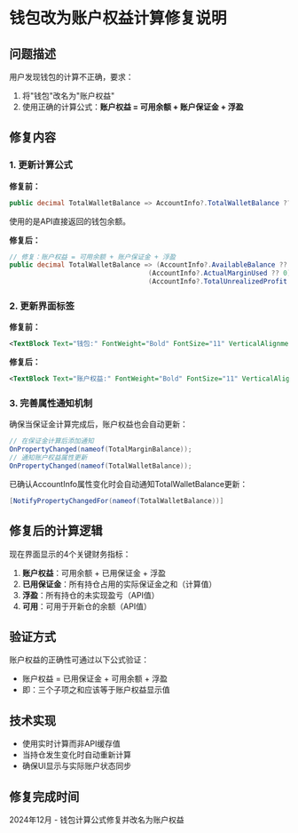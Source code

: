 # 钱包改为账户权益计算修复说明

## 问题描述

用户发现钱包的计算不正确，要求：
1. 将"钱包"改名为"账户权益"
2. 使用正确的计算公式：**账户权益 = 可用余额 + 账户保证金 + 浮盈**

## 修复内容

### 1. 更新计算公式

**修复前：**
```csharp
public decimal TotalWalletBalance => AccountInfo?.TotalWalletBalance ?? 0;
```
使用的是API直接返回的钱包余额。

**修复后：**
```csharp
// 修复：账户权益 = 可用余额 + 账户保证金 + 浮盈
public decimal TotalWalletBalance => (AccountInfo?.AvailableBalance ?? 0) + 
                                   (AccountInfo?.ActualMarginUsed ?? 0) + 
                                   (AccountInfo?.TotalUnrealizedProfit ?? 0);
```

### 2. 更新界面标签

**修复前：**
```xml
<TextBlock Text="钱包:" FontWeight="Bold" FontSize="11" VerticalAlignment="Center"/>
```

**修复后：**
```xml
<TextBlock Text="账户权益:" FontWeight="Bold" FontSize="11" VerticalAlignment="Center"/>
```

### 3. 完善属性通知机制

确保当保证金计算完成后，账户权益也会自动更新：

```csharp
// 在保证金计算后添加通知
OnPropertyChanged(nameof(TotalMarginBalance));
// 通知账户权益属性更新
OnPropertyChanged(nameof(TotalWalletBalance));
```

已确认AccountInfo属性变化时会自动通知TotalWalletBalance更新：
```csharp
[NotifyPropertyChangedFor(nameof(TotalWalletBalance))]
```

## 修复后的计算逻辑

现在界面显示的4个关键财务指标：

1. **账户权益**：可用余额 + 已用保证金 + 浮盈
2. **已用保证金**：所有持仓占用的实际保证金之和（计算值）
3. **浮盈**：所有持仓的未实现盈亏（API值）
4. **可用**：可用于开新仓的余额（API值）

## 验证方式

账户权益的正确性可通过以下公式验证：
- 账户权益 = 已用保证金 + 可用余额 + 浮盈
- 即：三个子项之和应该等于账户权益显示值

## 技术实现

- 使用实时计算而非API缓存值
- 当持仓发生变化时自动重新计算
- 确保UI显示与实际账户状态同步

## 修复完成时间

2024年12月 - 钱包计算公式修复并改名为账户权益 